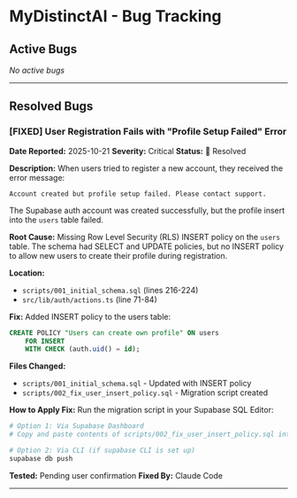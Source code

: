 # MyDistinctAI - Bug Tracking

## Active Bugs

*No active bugs*

---

## Resolved Bugs

### [FIXED] User Registration Fails with "Profile Setup Failed" Error
**Date Reported:** 2025-10-21
**Severity:** Critical
**Status:**  Resolved

**Description:**
When users tried to register a new account, they received the error message:
```
Account created but profile setup failed. Please contact support.
```

The Supabase auth account was created successfully, but the profile insert into the `users` table failed.

**Root Cause:**
Missing Row Level Security (RLS) INSERT policy on the `users` table. The schema had SELECT and UPDATE policies, but no INSERT policy to allow new users to create their profile during registration.

**Location:**
- `scripts/001_initial_schema.sql` (lines 216-224)
- `src/lib/auth/actions.ts` (line 71-84)

**Fix:**
Added INSERT policy to the users table:
```sql
CREATE POLICY "Users can create own profile" ON users
    FOR INSERT
    WITH CHECK (auth.uid() = id);
```

**Files Changed:**
- `scripts/001_initial_schema.sql` - Updated with INSERT policy
- `scripts/002_fix_user_insert_policy.sql` - Migration script created

**How to Apply Fix:**
Run the migration script in your Supabase SQL Editor:
```bash
# Option 1: Via Supabase Dashboard
# Copy and paste contents of scripts/002_fix_user_insert_policy.sql into SQL Editor

# Option 2: Via CLI (if supabase CLI is set up)
supabase db push
```

**Tested:** Pending user confirmation
**Fixed By:** Claude Code

---
